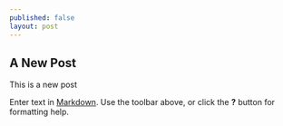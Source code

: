 ```yaml
---
published: false
layout: post
---
```


## A New Post

This is a new post

Enter text in [Markdown](http://daringfireball.net/projects/markdown/). Use the toolbar above, or click the **?** button for formatting help.
